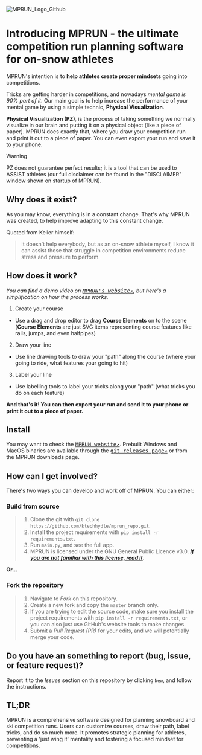![MPRUN_Logo_Github](https://github.com/user-attachments/assets/328e63e0-25d1-4f9a-87b5-5e5fc2c931fd)

# Introducing MPRUN - the ultimate competition run planning software for on-snow athletes

MPRUN's intention is to **help athletes create proper mindsets** going into competitions.

Tricks are getting harder in competitions, and nowadays _mental game is 90% part of it_. Our main goal is to help 
increase the performance of your mental game by using a simple technic, **Physical Visualization**.

**Physical Visualization (PZ)**, is the process of taking something we normally visualize in our brain and putting it 
on a physical object (like a piece of paper). MPRUN does exactly that, where you draw your competition run and print it
out to a piece of paper. You can even export your run and save it to your phone.

> [!WARNING]
> PZ does not guarantee perfect results; it is a tool that can be used to ASSIST athletes (our full disclaimer can be 
found in the "DISCLAIMER" window shown on startup of MPRUN).

## Why does it exist?

As you may know, everything is in a constant change. That's why MPRUN was created, to help improve adapting to this 
constant change. 

Quoted from Keller himself:
> It doesn't help everybody, but as an on-snow athlete myself, I know it can assist those that struggle in competition 
environments reduce stress and pressure to perform.

## How does it work? 

_You can find a demo video on <kbd>[MPRUN's website↗️](https://sites.google.com/view/mprun/home)</kbd>, but here's a simplification on how the process works._

1. Create your course
- Use a drag and drop editor to drag **Course Elements** on to the scene (**Course Elements** are just SVG items representing course features like rails, jumps, and even halfpipes)

2. Draw your line
- Use line drawing tools to draw your "path" along the course (where your going to ride, what features your going to hit)

3. Label your line
- Use labelling tools to label your tricks along your "path" (what tricks you do on each feature)

**And that's it! You can then export your run and send it to your phone or print it out to a piece of paper.**

## Install
You may want to check the <kbd>[MPRUN website↗️](https://sites.google.com/view/mprun/home)</kbd>. Prebuilt Windows and MacOS binaries are available through 
the <kbd>[git releases page↗️](https://github.com/ktechhydle/mprun_repo/releases)</kbd> or from the MPRUN downloads page.

## How can I get involved?
There's two ways you can develop and work off of MPRUN. You can either:

### Build from source
> 1. Clone the git with `git clone https://github.com/ktechhydle/mprun_repo.git`.
> 2. Install the project requirements with `pip install -r requirements.txt`.
> 3. Run `main.py`, and see the full app.
> 4. MPRUN is licensed under the GNU General Public Licence v3.0. [***If you are not familiar with this license, read it***](license.txt).

**Or...**

### Fork the repository
> 1. Navigate to _Fork_ on this repository.
> 2. Create a new fork and copy the `master` branch only.
> 3. If you are trying to edit the source code, make sure you install the project requirements with 
`pip install -r requirements.txt`, or you can also just use GitHub's website tools to make changes.
> 4. Submit a _Pull Request (PR)_ for your edits, and we will potentially merge your code.

## Do you have an something to report (bug, issue, or feature request)?
Report it to the _Issues_ section on this repository by clicking `New`, and follow 
the instructions.

## TL;DR
MPRUN is a comprehensive software designed for planning snowboard and ski competition runs. Users can customize 
courses, draw their path, label tricks, and do so much more. It promotes strategic planning for athletes, preventing 
a 'just wing it' mentality and fostering a focused mindset for competitions.
